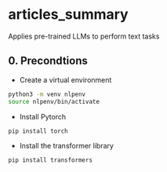 # articles_summary
Applies pre-trained LLMs to perform text tasks



## 0. Precondtions

- Create a virtual environment
```Bash
python3 -m venv nlpenv
source nlpenv/bin/activate
```


- Install Pytorch
```Bash
pip install torch
```


- Install the transformer library
```Bash
pip install transformers
```